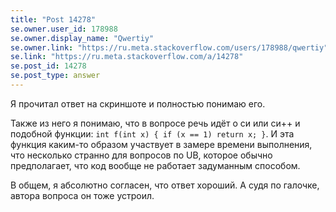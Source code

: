 ```yaml
---
title: "Post 14278"
se.owner.user_id: 178988
se.owner.display_name: "Qwertiy"
se.owner.link: "https://ru.meta.stackoverflow.com/users/178988/qwertiy"
se.link: "https://ru.meta.stackoverflow.com/a/14278"
se.post_id: 14278
se.post_type: answer
---
```

<p>Я прочитал ответ на скриншоте и полностью понимаю его.</p>
<p>Также из него я понимаю, что в вопросе речь идёт о си или си++ и подобной функции: <code>int f(int x) { if (x == 1) return x; }</code>. И эта функция каким-то образом участвует в замере времени выполнения, что несколько странно для вопросов по UB, которое обычно предполагает, что код вообще не работает задуманным способом.</p>
<p>В общем, я абсолютно согласен, что ответ хороший. А судя по галочке, автора вопроса он тоже устроил.</p>
